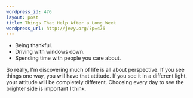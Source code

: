```yaml
--- 
wordpress_id: 476
layout: post
title: Things That Help After a Long Week
wordpress_url: http://jevy.org/?p=476
---
```

<ul>
	<li>Being thankful.</li>
	<li>Driving with windows down.</li>
	<li>Spending time with people you care about.</li>
</ul>

So really, I'm discovering much of life is all about perspective.  If you see things one way, you will have that attitude.  If you see it in a different light, your attitude will be completely different.  Choosing every day to see the brighter side is important I think.
